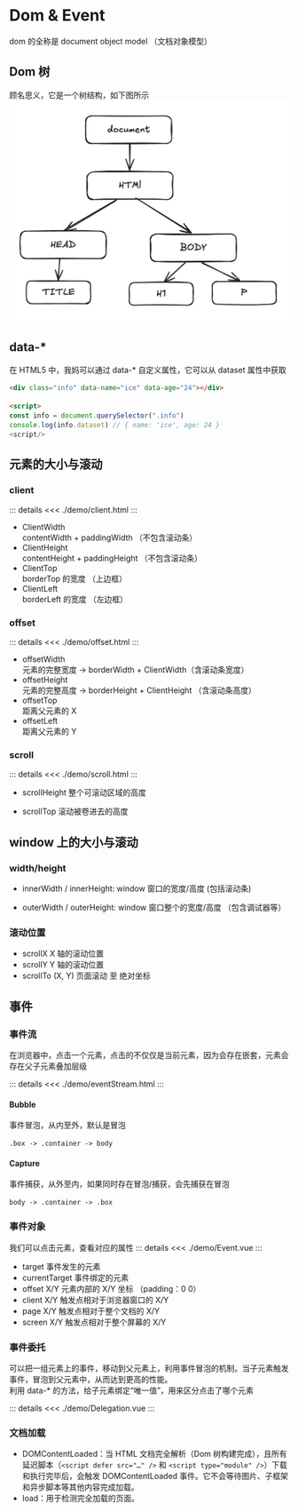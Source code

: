 # Dom & Event

<script setup>
import Event from './demo/Event.vue'
import Delegation from './demo/Delegation.vue'

</script>

dom 的全称是 document object model （文档对象模型）

## Dom 树

顾名思义，它是一个树结构，如下图所示
![alt text](../images/dom.png)

## data-\*

在 HTML5 中，我妈可以通过 data-\* 自定义属性，它可以从 dataset 属性中获取

```html
<div class="info" data-name="ice" data-age="24"></div>

<script>
const info = document.querySelector(".info")
console.log(info.dataset) // { name: 'ice', age: 24 }
<script/>
```

## 元素的大小与滚动

### client

::: details
<<< ./demo/client.html
:::

- ClientWidth  
   contentWidth + paddingWidth （不包含滚动条）
- ClientHeight  
   contentHeight + paddingHeight （不包含滚动条）
- ClientTop  
   borderTop 的宽度 （上边框）
- ClientLeft  
   borderLeft 的宽度 （左边框）

### offset

::: details
<<< ./demo/offset.html
:::

- offsetWidth  
  元素的完整宽度 -> borderWidth + ClientWidth（含滚动条宽度）
- offsetHeight  
  元素的完整高度 -> borderHeight + ClientHeight （含滚动条高度）
- offsetTop  
  距离父元素的 X
- offsetLeft  
  距离父元素的 Y

### scroll

::: details
<<< ./demo/scroll.html
:::

- scrollHeight 整个可滚动区域的高度

- scrollTop 滚动被卷进去的高度

## window 上的大小与滚动

### width/height

- innerWidth / innerHeight: window 窗口的宽度/高度 (包括滚动条)

- outerWidth / outerHeight: window 窗口整个的宽度/高度 （包含调试器等）

### 滚动位置

- scrollX X 轴的滚动位置
- scrollY Y 轴的滚动位置
- scrollTo (X, Y) 页面滚动 至 绝对坐标

## 事件

### 事件流

在浏览器中，点击一个元素，点击的不仅仅是当前元素，因为会存在嵌套，元素会存在父子元素叠加层级

::: details
<<< ./demo/eventStream.html
:::

#### Bubble

事件冒泡，从内至外，默认是冒泡

`.box -> .container -> body`

#### Capture

事件捕获，从外至内，如果同时存在冒泡/捕获，会先捕获在冒泡

`body -> .container -> .box`

### 事件对象

我们可以点击元素，查看对应的属性
::: details
<<< ./demo/Event.vue
:::

<Event />

- target 事件发生的元素
- currentTarget 事件绑定的元素
- offset X/Y 元素内部的 X/Y 坐标 （padding：0 0）
- client X/Y 触发点相对于浏览器窗口的 X/Y
- page X/Y 触发点相对于整个文档的 X/Y
- screen X/Y 触发点相对于整个屏幕的 X/Y

### 事件委托

可以把一组元素上的事件，移动到父元素上，利用事件冒泡的机制。当子元素触发事件，冒泡到父元素中，从而达到更高的性能。  
利用 data-\* 的方法，给子元素绑定“唯一值”，用来区分点击了哪个元素

::: details
<<< ./demo/Delegation.vue
:::

<Delegation />

### 文档加载

- DOMContentLoaded：当 HTML 文档完全解析（Dom 树构建完成），且所有延迟脚本（`<script defer src="…" />` 和 `<script type="module" />`）下载和执行完毕后，会触发 DOMContentLoaded 事件。它不会等待图片、子框架和异步脚本等其他内容完成加载。
- load：用于检测完全加载的页面。
